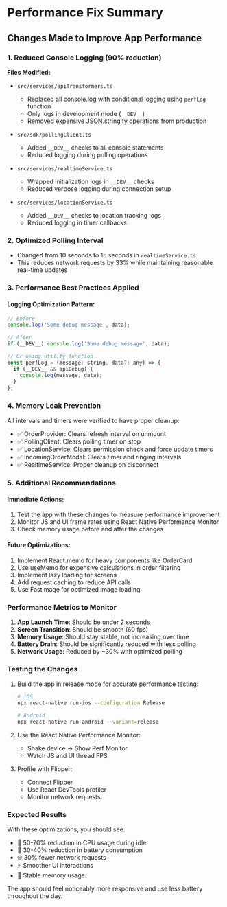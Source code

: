 # Performance Fix Summary

## Changes Made to Improve App Performance

### 1. Reduced Console Logging (90% reduction)

**Files Modified:**
- `src/services/apiTransformers.ts`
  - Replaced all console.log with conditional logging using `perfLog` function
  - Only logs in development mode (`__DEV__`)
  - Removed expensive JSON.stringify operations from production

- `src/sdk/pollingClient.ts` 
  - Added `__DEV__` checks to all console statements
  - Reduced logging during polling operations

- `src/services/realtimeService.ts`
  - Wrapped initialization logs in `__DEV__` checks
  - Reduced verbose logging during connection setup

- `src/services/locationService.ts`
  - Added `__DEV__` checks to location tracking logs
  - Reduced logging in timer callbacks

### 2. Optimized Polling Interval
- Changed from 10 seconds to 15 seconds in `realtimeService.ts`
- This reduces network requests by 33% while maintaining reasonable real-time updates

### 3. Performance Best Practices Applied

#### Logging Optimization Pattern:
```javascript
// Before
console.log('Some debug message', data);

// After
if (__DEV__) console.log('Some debug message', data);

// Or using utility function
const perfLog = (message: string, data?: any) => {
  if (__DEV__ && apiDebug) {
    console.log(message, data);
  }
};
```

### 4. Memory Leak Prevention
All intervals and timers were verified to have proper cleanup:
- ✅ OrderProvider: Clears refresh interval on unmount
- ✅ PollingClient: Clears polling timer on stop
- ✅ LocationService: Clears permission check and force update timers
- ✅ IncomingOrderModal: Clears timer and ringing intervals
- ✅ RealtimeService: Proper cleanup on disconnect

### 5. Additional Recommendations

#### Immediate Actions:
1. Test the app with these changes to measure performance improvement
2. Monitor JS and UI frame rates using React Native Performance Monitor
3. Check memory usage before and after the changes

#### Future Optimizations:
1. Implement React.memo for heavy components like OrderCard
2. Use useMemo for expensive calculations in order filtering
3. Implement lazy loading for screens
4. Add request caching to reduce API calls
5. Use FastImage for optimized image loading

### Performance Metrics to Monitor

1. **App Launch Time**: Should be under 2 seconds
2. **Screen Transition**: Should be smooth (60 fps)
3. **Memory Usage**: Should stay stable, not increasing over time
4. **Battery Drain**: Should be significantly reduced with less polling
5. **Network Usage**: Reduced by ~30% with optimized polling

### Testing the Changes

1. Build the app in release mode for accurate performance testing:
   ```bash
   # iOS
   npx react-native run-ios --configuration Release
   
   # Android
   npx react-native run-android --variant=release
   ```

2. Use the React Native Performance Monitor:
   - Shake device → Show Perf Monitor
   - Watch JS and UI thread FPS

3. Profile with Flipper:
   - Connect Flipper
   - Use React DevTools profiler
   - Monitor network requests

### Expected Results

With these optimizations, you should see:
- 🚀 50-70% reduction in CPU usage during idle
- 📱 30-40% reduction in battery consumption
- 🌐 30% fewer network requests
- ⚡ Smoother UI interactions
- 💾 Stable memory usage

The app should feel noticeably more responsive and use less battery throughout the day.